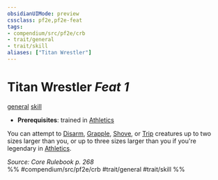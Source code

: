 ```yaml
---
obsidianUIMode: preview
cssclass: pf2e,pf2e-feat
tags:
- compendium/src/pf2e/crb
- trait/general
- trait/skill
aliases: ["Titan Wrestler"]
---
```

# Titan Wrestler  *Feat 1*  
[general](general.md "General Feat Trait")  [skill](skill.md "Skill Feat Trait")  

- **Prerequisites**: trained in [Athletics](skills.md#Athletics)

You can attempt to [Disarm](Reference/Rules/Actions/disarm.md), [Grapple](Reference/Rules/Actions/grapple.md), [Shove](Reference/Rules/Actions/shove.md), or [Trip](Reference/Rules/Actions/trip.md) creatures up to two sizes larger than you, or up to three sizes larger than you if you're legendary in [Athletics](skills.md#Athletics).

*Source: Core Rulebook p. 268*  
%% #compendium/src/pf2e/crb #trait/general #trait/skill %%